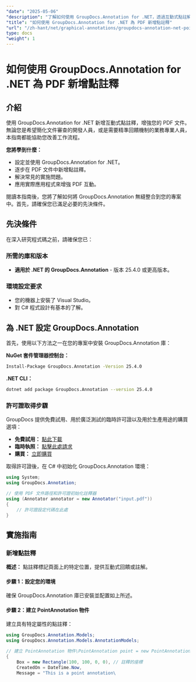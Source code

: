 ```yaml
---
"date": "2025-05-06"
"description": "了解如何使用 GroupDocs.Annotation for .NET，透過互動式點註解增強 PDF 文件。本逐步指南涵蓋設定、實施和故障排除。"
"title": "如何使用 GroupDocs.Annotation for .NET 為 PDF 新增點註釋"
"url": "/zh-hant/net/graphical-annotations/groupdocs-annotation-net-point-annotations-pdf/"
type: docs
"weight": 1
---
```


# 如何使用 GroupDocs.Annotation for .NET 為 PDF 新增點註釋

## 介紹

使用 GroupDocs.Annotation for .NET 新增互動式點註釋，增強您的 PDF 文件。無論您是希望簡化文件審查的開發人員，或是需要精準回饋機制的業務專業人員，本指南都能協助您改善工作流程。

**您將學到什麼：**
- 設定並使用 GroupDocs.Annotation for .NET。
- 逐步在 PDF 文件中新增點註釋。
- 解決常見的實施問題。
- 應用實際應用程式來增強 PDF 互動。

閱讀本指南後，您將了解如何將 GroupDocs.Annotation 無縫整合到您的專案中。首先，請確保您已滿足必要的先決條件。

## 先決條件

在深入研究程式碼之前，請確保您已：

### 所需的庫和版本
- **適用於 .NET 的 GroupDocs.Annotation** - 版本 25.4.0 或更高版本。

### 環境設定要求
- 您的機器上安裝了 Visual Studio。
- 對 C# 程式設計有基本的了解。

## 為 .NET 設定 GroupDocs.Annotation

首先，使用以下方法之一在您的專案中安裝 GroupDocs.Annotation 庫：

**NuGet 套件管理器控制台：**
```bash
Install-Package GroupDocs.Annotation -Version 25.4.0
```

**.NET CLI：**
```bash
dotnet add package GroupDocs.Annotation --version 25.4.0
```

### 許可證取得步驟

GroupDocs 提供免費試用、用於廣泛測試的臨時許可證以及用於生產用途的購買選項：
- **免費試用：** [點此下載](https://releases.groupdocs.com/annotation/net/)
- **臨時執照：** [點擊此處請求](https://purchase.groupdocs.com/temporary-license/)
- **購買：** [立即購買](https://purchase.groupdocs.com/buy)

取得許可證後，在 C# 中初始化 GroupDocs.Annotation 環境：

```csharp
using System;
using GroupDocs.Annotation;

// 使用 PDF 文件路徑和許可證初始化註釋器
using (Annotator annotator = new Annotator("input.pdf"))
{
    // 許可證設定代碼在此處
}
```

## 實施指南

### 新增點註釋

**概述：** 點註釋標記頁面上的特定位置，提供互動式回饋或註解。

#### 步驟 1：設定您的環境
確保 GroupDocs.Annotation 庫已安裝並配置如上所述。

#### 步驟 2：建立 PointAnnotation 物件
建立具有特定屬性的點註釋：

```csharp
using GroupDocs.Annotation.Models;
using GroupDocs.Annotation.Models.AnnotationModels;

// 建立 PointAnnotation 物件\PointAnnotation point = new PointAnnotation
{
    Box = new Rectangle(100, 100, 0, 0), // 註釋的座標
    CreatedOn = DateTime.Now,
    Message = "This is a point annotation\